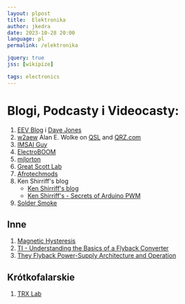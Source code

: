 ```yaml
---
layout: plpost
title:  Elektronika
author: jkedra
date: 2023-10-28 20:00
language: pl
permalink: /elektronika

jquery: true
jss: [wikipize]

tags: electronics
---
```


# Blogi, Podcasty i Videocasty:

1. [EEV Blog][eev] i [Dave Jones](we:David_L._Jones_(video_blogger))
2. [w2aew][w2aew] Alan E. Wolke on [QSL](https://www.qsl.net/w2aew/)
   and [QRZ.com](q:W2AEW)
3. [IMSAI Guy](https://www.youtube.com/@IMSAIGuy)
3. [ElectroBOOM][eboom]
4. [mjlorton](https://www.youtube.com/user/mjlorton)
5. [Great Scott Lab][greatscott]
6. [Afrotechmods](https://www.youtube.com/user/Afrotechmods)
7. Ken Shirriff's blog
    * [Ken Shirriff's blog](http://righto.com/2020/)
    * [Ken Shirriff's - Secrets of Arduino PWM](http://righto.com/2009/07/secrets-of-arduino-pwm.html)
8. [Solder Smoke](https://soldersmoke.blogspot.com)

## Inne

1. [Magnetic Hysteresis](http://electronics-tutorials.ws/electromagnetism/magnetic-hysteresis.html)
2. [TI - Understanding the Basics of a Flyback Converter](http://ti.com/video/5214377648001)
3. [They Flyback Power-Supply Architecture and Operation](http://electronicdesign.com/12345/whitepaper/21808957/the-flyback-powersupply-architecture-and-operation)

## Krótkofalarskie

1. [TRX Lab](https://www.youtube.com/@TRXLab)

[eev]: https://www.youtube.com/@EEVblog
[w2aew]: https://www.youtube.com/@w2aew
[greatscott]: https://www.youtube.com/user/greatscottlab
[eboom]: https://www.youtube.com/channel/UCJ0-OtVpF0wOKEqT2Z1HEtA


